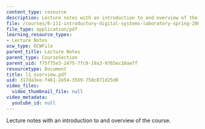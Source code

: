 ```yaml
---
content_type: resource
description: Lecture notes with an introduction to and overview of the course.
file: /courses/6-111-introductory-digital-systems-laboratory-spring-2006/317da3eef4612e543559758c871d25d8_l1_overview.pdf
file_type: application/pdf
learning_resource_types:
- Lecture Notes
ocw_type: OCWFile
parent_title: Lecture Notes
parent_type: CourseSection
parent_uid: f75f75e3-2475-7fc9-19a3-9765ec10aeff
resourcetype: Document
title: l1_overview.pdf
uid: 317da3ee-f461-2e54-3559-758c871d25d8
video_files:
  video_thumbnail_file: null
video_metadata:
  youtube_id: null
---
```

Lecture notes with an introduction to and overview of the course.

